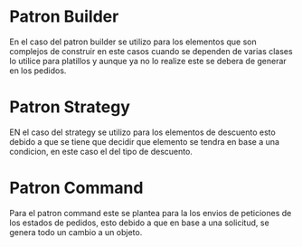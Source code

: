 
# Patron Builder
En el caso del patron builder se utilizo para los elementos que son complejos
de construir en este casos cuando se dependen de varias clases
lo utilice para platillos y aunque ya no lo realize este se debera de generar en 
los pedidos.

# Patron Strategy
EN el caso del strategy se utilizo para los elementos de descuento
esto debido a que se tiene que decidir que elemento se tendra en base
a una condicion, en este caso el del tipo de descuento.


# Patron Command
Para el patron command este se plantea para la los envios de peticiones
de los estados de pedidos, esto debido a que en base a una solicitud, se genera
todo un cambio a un objeto.